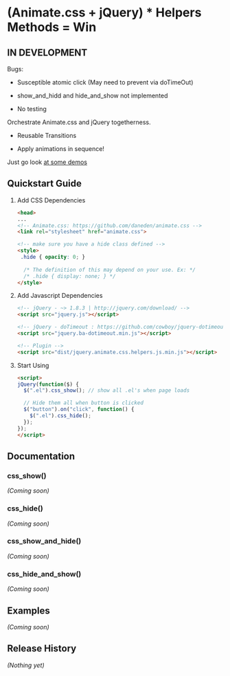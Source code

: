 # (Animate.css + jQuery) *  Helpers Methods = Win

## IN DEVELOPMENT 

  Bugs: 

  - Susceptible atomic click (May need to prevent via doTimeOut)

  - show_and_hidd and hide_and_show not implemented

  - No testing


Orchestrate Animate.css and jQuery togetherness.

- Reusable Transitions

- Apply animations in sequence!

Just go look [at some demos](#)

## Quickstart Guide

1. Add CSS Dependencies

    ```html
    <head>
    ...
    <!-- Animate.css: https://github.com/daneden/animate.css -->
    <link rel="stylesheet" href="animate.css">

    <!-- make sure you have a hide class defined -->
    <style>
     .hide { opacity: 0; }
     
      /* The definition of this may depend on your use. Ex: */
      /* .hide { display: none; } */
    </style>
    ```

2. Add Javascript Dependencies

    ```html
    <!-- jQuery - ~> 1.8.3 | http://jquery.com/download/ -->
    <script src="jquery.js"></script>

    <!-- jQuery - doTimeout : https://github.com/cowboy/jquery-dotimeout -->
    <script src="jquery.ba-dotimeout.min.js"></script>

    <!-- Plugin -->
    <script src="dist/jquery.animate.css.helpers.js.min.js"></script>

    ```

3. Start Using

    ```html
    <script>
    jQuery(function($) {
      $(".el").css_show(); // show all .el's when page loads

      // Hide them all when button is clicked
      $("button").on("click", function() {
        $(".el").css_hide();
      });
    });
    </script>
    ```

## Documentation

### css_show()

_(Coming soon)_

### css_hide()

_(Coming soon)_

### css_show_and_hide()

_(Coming soon)_

### css_hide_and_show()

_(Coming soon)_

## Examples

_(Coming soon)_

## Release History

_(Nothing yet)_
